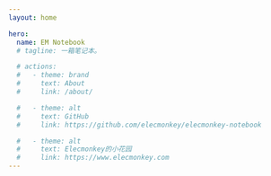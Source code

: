 ```yaml
---
layout: home

hero:
  name: EM Notebook
  # tagline: 一箱笔记本。

  # actions:
  #   - theme: brand
  #     text: About
  #     link: /about/

  #   - theme: alt
  #     text: GitHub
  #     link: https://github.com/elecmonkey/elecmonkey-notebook

  #   - theme: alt
  #     text: Elecmonkey的小花园
  #     link: https://www.elecmonkey.com
---
```


<SubjectCardContainer :columns="3">
  <SubjectCard 
    icon="📐" 
    title="线性代数" 
    details="Linear Algebra" 
    link="/linear-algebra/"
  />
  <SubjectCard 
    icon="🎲" 
    title="概率论与数理统计" 
    details="Probability and Statistics" 
    link="/probability-and-statistics/"
  />
  <SubjectCard 
    icon="🔢" 
    title="高等数学" 
    details="Advanced Mathematics"
    type="pending"
  />
</SubjectCardContainer>

<SubjectCardContainer :columns="4">
  <SubjectCard 
    icon="🖥️" 
    title="操作系统" 
    details="Operating System" 
    link="/operating-systems/"
  />
  <SubjectCard 
    icon="🌳" 
    title="数据结构" 
    details="Data Structure" 
    type="pending"
  />
  <SubjectCard 
    icon="⚙️" 
    title="计算机组成原理" 
    details="Computer Organization"
    type="pending"
  />
  <SubjectCard 
    icon="🌐" 
    title="计算机网络" 
    details="Computer Networking"
    type="pending"
  />
</SubjectCardContainer>

<SubjectCardContainer :columns="3">
  <SubjectCard 
    icon="🧮" 
    title="算法设计与分析" 
    details="Algorithms"
    type="pending"
  />
  <SubjectCard 
    icon="🗄️" 
    title="数据库原理" 
    details="Database Principles"
    type="pending"
  />
  <SubjectCard 
    icon="🔄" 
    title="编译原理" 
    details="Compiler Principles"
    type="pending"
  />
</SubjectCardContainer>